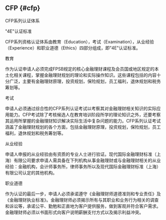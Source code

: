 ## CFP {#cfp}

CFP系列认证体系

&quot;4E&quot;认证标准

CFP系列资格认证体系由教育（Education），考试（Examination），从业经验（Experience）和职业道德（Ethics）四部分组成，即&quot;4E&quot;认证标准。

教育

作为认证申请人必须完成FPSB规定的核心金融理财课程及会员国或地区规定的本土化相关课程，掌握金融理财规划的理论和实际操作知识。这些课程包括的内容十分广泛，主要有金融理财原理，投资规划，保险规划，员工福利，退休规划和税务筹划等。

考试

申请人必须通过综合性的CFP系列认证考试以考察其对金融理财相关知识的实际应用能力。CFP考试除了考核候选人在教育培训阶段所学的理论知识之外，还要考察其运用所掌握的金融理财知识解决实际生活中复杂问题的能力。CFP系列认证考试涵盖了金融理财规划的各个方面，包括金融理财原理，投资规划，保险规划，员工福利，退休规划和税务筹划等。

从业经验

申请人申报的从业经验由有资质的专业人士进行验证。现代国际金融理财标准（上海）有限公司要求申请人需具备在下列机构从事金融理财或与金融理财相关的从业经验：金融机构，会计师事务所，律师事务所以及现代国际金融理财标准（上海）有限公司认定的其他机构。

职业道德

作为认证的最后一步，申请人必须承诺遵守《金融理财师道德准则和专业责任》及《金融理财执业标准》。金融理财师必须揭示所有与其职业和业务行为相关的调查和诉讼等，承诺公平、勤勉和正直地为客户提供服务，做到客观并符合客户需求。金融理财师必须以书面形式向客户说明薪酬支付方式以及揭示利益冲突。